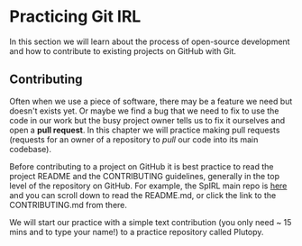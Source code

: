 # Practicing Git IRL

In this section we will learn about the process of open-source development and how to contribute to existing projects on GitHub with Git.

## Contributing

Often when we use a piece of software, there may be a feature we need but doesn't exists yet. Or maybe we find a bug that we need to fix to use the code in our work but the busy project owner tells us to fix it ourselves and open a **pull request**. In this chapter we will practice making pull requests (requests for an owner of a repository to *pull* our code into its main codebase).

Before contributing to a project on GitHub it is best practice to read the project README and the CONTRIBUTING guidelines, generally in the top level of the repository on GitHub. For example, the SpIRL main repo is [here](https://github.com/cjtu/spirl) and you can scroll down to read the README.md, or click the link to the CONTRIBUTING.md from there.

We will start our practice with a simple text contribution (you only need ~ 15 mins and to type your name!) to a practice repository called Plutopy.